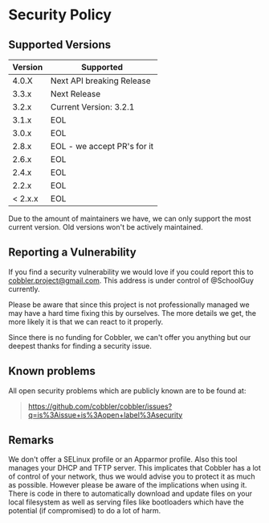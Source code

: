 # Security Policy

## Supported Versions

| Version   | Supported                   |
| --------- | --------------------------- |
| 4.0.X     | Next API breaking Release   |
| 3.3.x     | Next Release                |
| 3.2.x     | Current Version: 3.2.1      |
| 3.1.x     | EOL                         |
| 3.0.x     | EOL                         |
| 2.8.x     | EOL - we accept PR's for it |
| 2.6.x     | EOL                         |
| 2.4.x     | EOL                         |
| 2.2.x     | EOL                         |
| < 2.x.x   | EOL                         |

Due to the amount of maintainers we have, we can only support the most current version. Old versions won't be actively
maintained.

## Reporting a Vulnerability

If you find a security vulnerability we would love if you could report this to
[cobbler.project@gmail.com](mailto:cobbler.project@gmail.com). This address is under control of @SchoolGuy currently.

Please be aware that since this project is not professionally managed we may have a hard time fixing this by ourselves.
The more details we get, the more likely it is that we can react to it properly.

Since there is no funding for Cobbler, we can't offer you anything but our deepest thanks for finding a security issue.

## Known problems

All open security problems which are publicly known are to be found at:
 
> https://github.com/cobbler/cobbler/issues?q=is%3Aissue+is%3Aopen+label%3Asecurity

## Remarks

We don't offer a SELinux profile or an Apparmor profile. Also this tool manages your
DHCP and TFTP server. This implicates that Cobbler has a lot of control of your network, thus we would advise you to
protect it as much as possible. However please be aware of the implications when using it. There is code in there to
automatically download and update files on your local filesystem as well as serving files like bootloaders which have
the potential (if compromised) to do a lot of harm.

